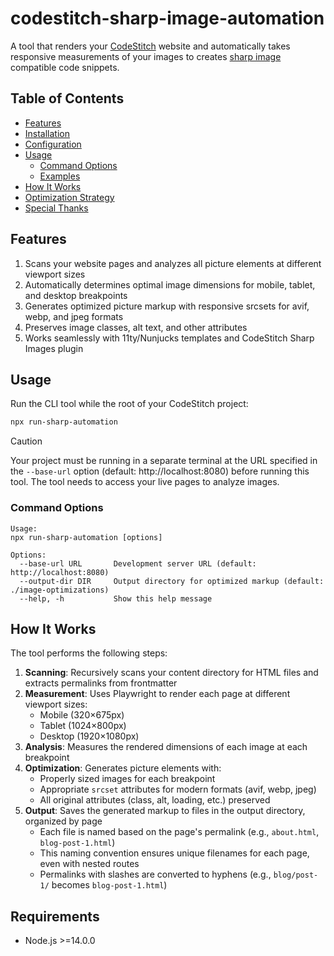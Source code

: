 # codestitch-sharp-image-automation

A tool that renders your [CodeStitch](https://codestitch.app/app) website and automatically takes responsive measurements of your images to creates [sharp image](https://www.npmjs.com/package/@codestitchofficial/eleventy-plugin-sharp-images) compatible code snippets.

## Table of Contents

-   [Features](#features)
-   [Installation](#installation)
-   [Configuration](#configuration)
-   [Usage](#usage)
    -   [Command Options](#command-options)
    -   [Examples](#examples)
-   [How It Works](#how-it-works)
-   [Optimization Strategy](#optimization-strategy)
-   [Special Thanks](#special-thanks)

<a href="#features"></a>

## Features

1. Scans your website pages and analyzes all picture elements at different viewport sizes
2. Automatically determines optimal image dimensions for mobile, tablet, and desktop breakpoints
3. Generates optimized picture markup with responsive srcsets for avif, webp, and jpeg formats
4. Preserves image classes, alt text, and other attributes
5. Works seamlessly with 11ty/Nunjucks templates and CodeStitch Sharp Images plugin

## Usage

Run the CLI tool while the root of your CodeStitch project:

```bash
npx run-sharp-automation
```

> [!CAUTION]
> Your project must be running in a separate terminal at the URL specified in the `--base-url` option (default: http://localhost:8080) before running this tool. The tool needs to access your live pages to analyze images.

<a href="#command-options"></a>

### Command Options

```
Usage:
npx run-sharp-automation [options]

Options:
  --base-url URL       Development server URL (default: http://localhost:8080)
  --output-dir DIR     Output directory for optimized markup (default: ./image-optimizations)
  --help, -h           Show this help message
```

## How It Works

The tool performs the following steps:

1. **Scanning**: Recursively scans your content directory for HTML files and extracts permalinks from frontmatter
2. **Measurement**: Uses Playwright to render each page at different viewport sizes:
    - Mobile (320×675px)
    - Tablet (1024×800px)
    - Desktop (1920×1080px)
3. **Analysis**: Measures the rendered dimensions of each image at each breakpoint
4. **Optimization**: Generates picture elements with:
    - Properly sized images for each breakpoint
    - Appropriate `srcset` attributes for modern formats (avif, webp, jpeg)
    - All original attributes (class, alt, loading, etc.) preserved
5. **Output**: Saves the generated markup to files in the output directory, organized by page
    - Each file is named based on the page's permalink (e.g., `about.html`, `blog-post-1.html`)
    - This naming convention ensures unique filenames for each page, even with nested routes
    - Permalinks with slashes are converted to hyphens (e.g., `blog/post-1/` becomes `blog-post-1.html`)

## Requirements

-   Node.js >=14.0.0

